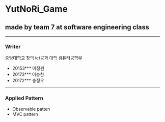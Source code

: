 # YutNoRi_Game
## made by team 7 at software engineering class
***
### Writer
중앙대학교 창의 ict공과 대학 컴퓨터공학부
* 20153*** 이정원
* 20173*** 이승찬
* 20172*** 송정우
***
### Applied Pattern
* Observable patten
* MVC pattern
